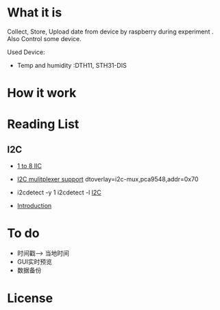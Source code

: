 # What it is
Collect, Store, Upload date from device by raspberry during experiment . Also
Control some device.

Used Device:
* Temp and humidity :DTH11, STH31-DIS


# How it work

# Reading List
## I2C ##
+ [1 to 8 IIC](https://learn.adafruit.com/adafruit-tca9548a-1-to-8-i2c-multiplexer-breakout/wiring-and-test)

+ [I2C mulitplexer support](https://www.raspberrypi.org/forums/viewtopic.php?f=44&t=141517)
 dtoverlay=i2c-mux,pca9548,addr=0x70

+ i2cdetect -y 1
  i2cdetect -l
  [I2C](https://coldnew.github.io/f0528f55/)

+ [Introduction](http://www.raspberry-projects.com/pi/programming-in-python/i2c-programming-in-python/using-the-i2c-interface-2)
# To do
+ 时间戳--> 当地时间
+ GUI实时预览
+ 数据备份

# License
